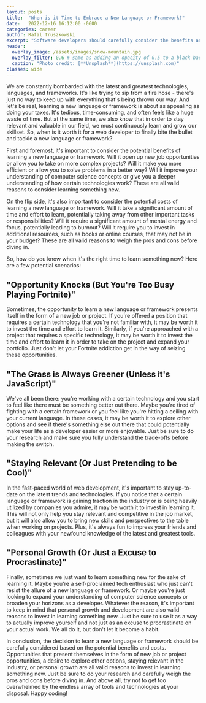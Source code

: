```yaml
---
layout: posts
title:  "When is it Time to Embrace a New Language or Framework?"
date:   2022-12-16 16:12:00 -0600
categories: career
author: Rafal Truszkowski
excerpt: "Software developers should carefully consider the benefits and costs of learning a new language or framework based on opportunities, personal growth, staying relevant, or a desire for change."
header:
  overlay_image: /assets/images/snow-mountain.jpg
  overlay_filter: 0.6 # same as adding an opacity of 0.5 to a black background
  caption: "Photo credit: [**Unsplash**](https://unsplash.com)"
classes: wide
---
```

We are constantly bombarded with the latest and greatest technologies, languages, and frameworks. It's like trying to sip from a fire hose - there's just no way to keep up with everything that's being thrown our way. And let's be real, learning a new language or framework is about as appealing as doing your taxes. It's tedious, time-consuming, and often feels like a huge waste of time. But at the same time, we also know that in order to stay relevant and valuable in our field, we must continuously learn and grow our skillset. So, when is it worth it for a web developer to finally bite the bullet and tackle a new language or framework?

First and foremost, it's important to consider the potential benefits of learning a new language or framework. Will it open up new job opportunities or allow you to take on more complex projects? Will it make you more efficient or allow you to solve problems in a better way? Will it improve your understanding of computer science concepts or give you a deeper understanding of how certain technologies work? These are all valid reasons to consider learning something new.

On the flip side, it's also important to consider the potential costs of learning a new language or framework. Will it take a significant amount of time and effort to learn, potentially taking away from other important tasks or responsibilities? Will it require a significant amount of mental energy and focus, potentially leading to burnout? Will it require you to invest in additional resources, such as books or online courses, that may not be in your budget? These are all valid reasons to weigh the pros and cons before diving in.

So, how do you know when it's the right time to learn something new? Here are a few potential scenarios:

## "Opportunity Knocks (But You're Too Busy Playing Fortnite)"

Sometimes, the opportunity to learn a new language or framework presents itself in the form of a new job or project. If you're offered a position that requires a certain technology that you're not familiar with, it may be worth it to invest the time and effort to learn it. Similarly, if you're approached with a project that requires a specific technology, it may be worth it to invest the time and effort to learn it in order to take on the project and expand your portfolio. Just don't let your Fortnite addiction get in the way of seizing these opportunities.

## "The Grass is Always Greener (Unless it's JavaScript)"

We've all been there: you're working with a certain technology and you start to feel like there must be something better out there. Maybe you're tired of fighting with a certain framework or you feel like you're hitting a ceiling with your current language. In these cases, it may be worth it to explore other options and see if there's something else out there that could potentially make your life as a developer easier or more enjoyable. Just be sure to do your research and make sure you fully understand the trade-offs before making the switch.

## "Staying Relevant (Or Just Pretending to be Cool)"

In the fast-paced world of web development, it's important to stay up-to-date on the latest trends and technologies. If you notice that a certain language or framework is gaining traction in the industry or is being heavily utilized by companies you admire, it may be worth it to invest in learning it. This will not only help you stay relevant and competitive in the job market, but it will also allow you to bring new skills and perspectives to the table when working on projects. Plus, it's always fun to impress your friends and colleagues with your newfound knowledge of the latest and greatest tools.

## "Personal Growth (Or Just a Excuse to Procrastinate)"

Finally, sometimes we just want to learn something new for the sake of learning it. Maybe you're a self-proclaimed tech enthusiast who just can't resist the allure of a new language or framework. Or maybe you're just looking to expand your understanding of computer science concepts or broaden your horizons as a developer. Whatever the reason, it's important to keep in mind that personal growth and development are also valid reasons to invest in learning something new. Just be sure to use it as a way to actually improve yourself and not just as an excuse to procrastinate on your actual work. We all do it, but don't let it become a habit.

In conclusion, the decision to learn a new language or framework should be carefully considered based on the potential benefits and costs. Opportunities that present themselves in the form of new job or project opportunities, a desire to explore other options, staying relevant in the industry, or personal growth are all valid reasons to invest in learning something new. Just be sure to do your research and carefully weigh the pros and cons before diving in. And above all, try not to get too overwhelmed by the endless array of tools and technologies at your disposal. Happy coding!